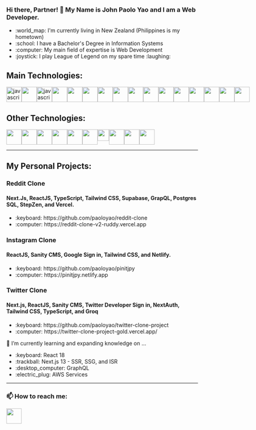 ### Hi there, Partner! 👋 My Name is John Paolo Yao and I am a Web Developer.
<ul>
  <li>:world_map: I'm currently living in New Zealand (Philippines is my hometown)</li>
  <li>:school: I have a Bachelor's Degree in Information Systems</li>
  <li>:computer: My  main field of expertise is Web Development</li>
  <li>:joystick: I play League of Legend on my spare time :laughing:</li>
</ul>

## Main Technologies:
<div style='display:flex'>
  <img src="https://ih1.redbubble.net/image.523773260.2241/flat,550x550,075,f.u4.jpg" alt="javascript" height="40" data-canonical-src="https://img.icons8.com/color/344/javascript--v1.png" height="40"  style="max-width: 100%;" />
  <img src="https://blog.jeremylikness.com/blog/2019-03-05_typescript-for-javascript-developers-by-refactoring-part-1-of-2/images/1.jpeg" height="40" style="max-width: 100%;" />
  <img src="https://logos-download.com/wp-content/uploads/2019/01/JavaScript_Logo.png" alt="javascript" height="40" data-canonical-src="https://img.icons8.com/color/344/javascript--v1.png" height="40" style="max-width: 100%;" />
  <img src="https://opencollective-production.s3.us-west-1.amazonaws.com/ada636e0-395b-11ea-8ab7-b3f0317bbc7c.png" style="max-width: 100%;" height="40" />
  <img src="https://logos-download.com/wp-content/uploads/2017/07/HTML5_badge.png" style="max-width: 100%;" height="40" />
  <img src="https://cdn.freebiesupply.com/logos/large/2x/css3-logo-png-transparent.png" style="max-width: 100%;" height="40" />
  <img src="https://e7.pngegg.com/pngimages/662/163/png-clipart-jquery-logo-web-development-jquery-ui-javascript-computer-icons-jqlogo-emblem-label.png" style="max-width: 100%;" height="40" />
  <img src="https://logos-world.net/wp-content/uploads/2021/02/Jira-Emblem.png" style="max-width: 100%;" height="40" />
  <img src="https://juncotic.com/wp-content/uploads/2019/08/yii2logo.png" style="max-width: 100%;" height="40" />
  <img src="https://logos-download.com/wp-content/uploads/2016/09/PHP_logo.png" style="max-width: 100%;" height="40" />
  <img src="https://www.secret-source.eu/wp-content/uploads/2017/11/Laravel-logo.jpg" style="max-width: 100%;" height="40" />
  <img src="https://coder.clothing/images/stories/virtuemart/product/vuejs-logo.png" style="max-width: 100%;" height="40" />
  <img src="https://mpng.subpng.com/20180411/wre/kisspng-mysql-database-web-development-computer-software-dolphin-5ace280ea31a78.1388980015234601106681.jpg" style="max-width: 100%;" height="40" />
<img src="https://womeninsaleseverywhere.com/wp-content/uploads/2018/09/segment-logo.png" style="max-width: 100%;" height="40" />
<img src="https://freevector.co/wp-content/uploads/2012/06/codeigniter.png" style="max-width: 100%;" height="40" />
<img src="https://toppng.com/public/uploads/preview/bootstrap-featured-image-bootstrap-3-logo-11563293130teouf93qpu.png" style="max-width: 100%;" height="40" />
</div>

## Other Technologies:
<div style='display:flex;align-items:"center"'>
<img src="https://hendrixer.github.io/nextjs-course/44f073f9132a0459819eae6afa5b3807/next_with_bg.svg" style="max-width: 100%;" height="40" />
<img src="https://cms-assets.tutsplus.com/uploads/users/34/posts/29738/preview_image/nodejs-expressjs.jpg" style="max-width: 100%;" height="40" />
<img src="https://tailwindcss.andredemos.ca/img/twitter/tailwind_logo.jpg" style="max-width: 100%;" height="40" />
<img src="https://bs-uploads.toptal.io/blackfish-uploads/skill_page/content/logo_file/logo/6212/GraphQL_Logo.svg-490ae3deb7c0f056c849d7463fb8ab39.png" style="max-width: 100%;" height="40" />
<img src="https://logonoid.com/images/postgresql-logo.png" style="max-width: 100%;" height="40" />
<img src="https://static.platzi.com/media/user_upload/22-Styled%20Components-953e1945-906c-4764-81a0-25436f5603ca.jpg" style="max-width: 100%;" height="40" />
<img src="https://stepzen.com/images/logo.svg" style="max-width: 100%;" height="30" />
<img src="https://res.cloudinary.com/practicaldev/image/fetch/s---1zZlXx3--/c_fill,f_auto,fl_progressive,h_320,q_auto,w_320/https://dev-to-uploads.s3.amazonaws.com/uploads/organization/profile_image/1968/c0dbe341-1d94-4192-a93b-921519678894.png" style="max-width: 100%;" height="40" />
<img src="https://1000marcas.net/wp-content/uploads/2020/10/Google-Analytics-Logo.jpg" style="max-width: 100%;" height="40" />
<img src="https://daks2k3a4ib2z.cloudfront.net/591c03efc7fff47e9216373a/591c03efc7fff47e9216377b_[adaptive]logo-tag-manager-min.png" style="max-width: 100%;" height="40" />
</div>

---

## My Personal Projects:
### Reddit Clone
#### Next.Js, ReactJS, TypeScript, Tailwind CSS, Supabase, GrapQL, Postgres SQL, StepZen, and Vercel.
<ul>
<li>:keyboard: https://github.com/paoloyao/reddit-clone</li>
<li>:computer: https://reddit-clone-v2-ruddy.vercel.app</li>
</ul>

### Instagram Clone
#### ReactJS, Sanity CMS, Google Sign in, Tailwind CSS, and Netlify.
<ul>
<li>:keyboard: https://github.com/paoloyao/pinitjpy</li>
<li>:computer: https://pinitjpy.netlify.app</li>
</ul>

### Twitter Clone
#### Next.js, ReactJS, Sanity CMS, Twitter Developer Sign in, NextAuth, Tailwind CSS, TypeScript, and Groq
<ul>
<li>:keyboard: https://github.com/paoloyao/twitter-clone-project</li>
<li>:computer: https://twitter-clone-project-gold.vercel.app/</li>
</ul>

🌱 I’m currently learning and expanding knowledge on ...

<ul>
<li>:keyboard: React 18</li>
<li>:trackball: Next.js 13 - SSR, SSG, and ISR</li>
<li>:desktop_computer: GraphQL</li>
<li>:electric_plug: AWS Services</li>
</ul>

---

### 📫 How to reach me:
<a href='https://www.linkedin.com/in/john-paolo-yao-060037182/'>
  <img src="https://logospng.org/download/linkedin/logo-linkedin-icon-2048.png" style="max-width: 100%;" height="40" />

<!--
**paoloyao/paoloyao** is a ✨ _special_ ✨ repository because its `README.md` (this file) appears on your GitHub profile.

Here are some ideas to get you started:

- 🔭 I’m currently working on ...
- 🌱 I’m currently learning ...
- 👯 I’m looking to collaborate on ...
- 🤔 I’m looking for help with ...
- 💬 Ask me about ...
- 📫 How to reach me: ...
- 😄 Pronouns: ...
- ⚡ Fun fact: ...
-->
